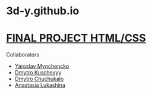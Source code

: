 # 3d-y.github.io
<h1><a href="./build/index.html">FINAL PROJECT HTML/CSS</a></h1>
<p>Collaborators</p>
<ul>
  <li><a href="https://github.com/yamyn">Yaroslav Mynchencko</a></li>
  <li><a href="https://github.com/Scaring">Dmytro Kuschevyy</a></li>
  <li><a href="https://github.com/dchuchukalo">Dmytro Chuchukalo</a></li>
  <li><a href="https://github.com/lukashyna">Anastasia Lukashina</a></li>
</ul>
